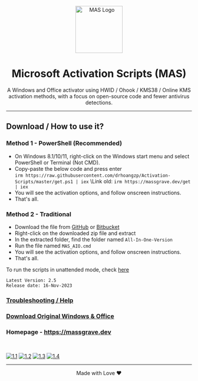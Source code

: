 <p align="center"><img src="https://lookimg.com/images/2023/09/25/QY5RTR.png" alt="MAS Logo" height="128"></p>

<h1 align="center">Microsoft  Activation  Scripts (MAS)</h1>

<p align="center">A Windows and Office activator using HWID / Ohook / KMS38 / Online KMS activation methods, with a focus on open-source code and fewer antivirus detections.</p>
<hr>

## Download / How to use it?

### Method 1 - PowerShell (Recommended)

-   On Windows 8.1/10/11, right-click on the Windows start menu and select PowerShell or Terminal (Not CMD).
-   Copy-paste the below code and press enter\
    `irm https://raw.githubusercontent.com/drhoangzp/Activation-Scripts/master/get.ps1 | iex`
    \Link old: `irm https://massgrave.dev/get | iex`
-   You will see the activation options, and follow onscreen instructions.
-   That's all.

### Method 2 - Traditional

-   Download the file from [GitHub](https://github.com/massgravel/Microsoft-Activation-Scripts/archive/refs/heads/master.zip) or [Bitbucket](https://bitbucket.org/WindowsAddict/microsoft-activation-scripts/get/master.zip)
-   Right-click on the downloaded zip file and extract
-   In the extracted folder, find the folder named `All-In-One-Version`
-   Run the file named `MAS_AIO.cmd`
-   You will see the activation options, and follow onscreen instructions.
-   That's all.

To run the scripts in unattended mode, check [here](https://massgrave.dev/command_line_switches.html)

```
Latest Version: 2.5
Release date: 16-Nov-2023
```

### [Troubleshooting / Help](https://massgrave.dev/troubleshoot.html)
### [Download Original Windows & Office](https://massgrave.dev/genuine-installation-media.html)
### Homepage - https://massgrave.dev
</br>

[![1.1]][1]
[![1.2]][2]
[![1.3]][3]
[![1.4]][4]

[1.1]: https://lookimg.com/images/2023/03/21/QTvjcD.png (Chat with us without signup)
[1.2]: https://lookimg.com/images/2023/03/21/QTvLyd.png (Chat with us)
[1.3]: https://lookimg.com/images/2023/10/29/QiBot9.png (Follow on 𝕏/Twitter)
[1.4]: https://lookimg.com/images/2023/05/17/Q0iZ2U.png (Reddit)

[1]: https://discord.gg/gjJEfq7ux8
[2]: https://t.me/Microsoft_Activation_Scripts
[3]: https://twitter.com/massgravel
[4]: https://www.reddit.com/r/MAS_Activator

---

<p align="center">Made with Love ❤️</p>
